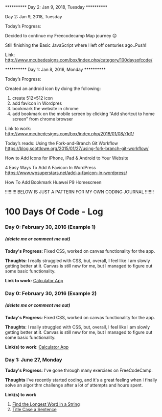 ********** Day 2: Jan 9, 2018, Tuesday **********

Day 2: Jan 9, 2018, Tuesday

Today’s Progress:

Decided to continue my Freecodecamp Map journey 😊

Still finishing the Basic JavaScript where I left off centuries ago..Push!

Link: http://www.mcubedesigns.com/box/index.php/category/100daysofcode/

********** Day 1: Jan 8, 2018, Monday  ********** 

Today’s Progress:

Created an android icon by doing the following:
1) create 512×512 icon
2) add favicon in Wordpres
3) bookmark the website in chrome
4) add bookmark on the mobile screen by clicking “Add shortcut to home screen” from chrome browser

Link to work: http://www.mcubedesigns.com/box/index.php/2018/01/08/r1d1/


Today’s reads:
Using the Fork-and-Branch Git Workflow
https://blog.scottlowe.org/2015/01/27/using-fork-branch-git-workflow/

How to Add Icons for iPhone, iPad & Android to Your Website

4 Easy Ways To Add A Favicon In WordPress
https://www.wpsuperstars.net/add-a-favicon-in-wordpress/

How To Add Bookmark Huawei P9 Homescreen



!!!!!!!!! BELOW IS JUST A PATTERN FOR MY OWN CODING JOURNAL !!!!!!!

# 100 Days Of Code - Log

### Day 0: February 30, 2016 (Example 1)
##### (delete me or comment me out)

**Today's Progress**: Fixed CSS, worked on canvas functionality for the app.

**Thoughts:** I really struggled with CSS, but, overall, I feel like I am slowly getting better at it. Canvas is still new for me, but I managed to figure out some basic functionality.

**Link to work:** [Calculator App](http://www.example.com)

### Day 0: February 30, 2016 (Example 2)
##### (delete me or comment me out)

**Today's Progress**: Fixed CSS, worked on canvas functionality for the app.

**Thoughts**: I really struggled with CSS, but, overall, I feel like I am slowly getting better at it. Canvas is still new for me, but I managed to figure out some basic functionality.

**Link(s) to work**: [Calculator App](http://www.example.com)


### Day 1: June 27, Monday

**Today's Progress**: I've gone through many exercises on FreeCodeCamp.

**Thoughts** I've recently started coding, and it's a great feeling when I finally solve an algorithm challenge after a lot of attempts and hours spent.

**Link(s) to work**
1. [Find the Longest Word in a String](https://www.freecodecamp.com/challenges/find-the-longest-word-in-a-string)
2. [Title Case a Sentence](https://www.freecodecamp.com/challenges/title-case-a-sentence)
